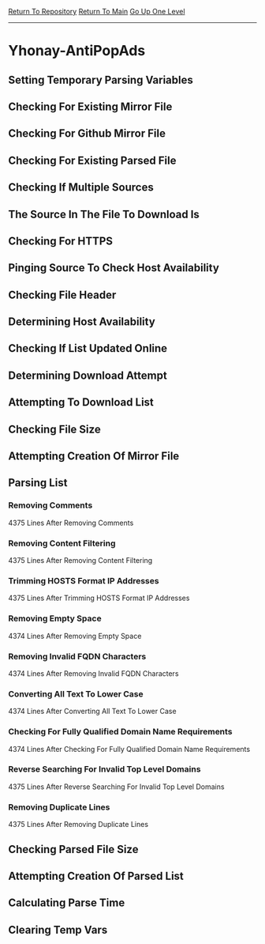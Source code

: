 [Return To Repository](https://github.com/deathbybandaid/piholeparser/)
[Return To Main](https://github.com/deathbybandaid/piholeparser/blob/master/RecentRunLogs/Mainlog.md)
[Go Up One Level](https://github.com/deathbybandaid/piholeparser/blob/master/RecentRunLogs/TopLevelScripts/30-Processing-Blacklists.md)
____________________________________
# Yhonay-AntiPopAds
## Setting Temporary Parsing Variables
## Checking For Existing Mirror File
## Checking For Github Mirror File
## Checking For Existing Parsed File
## Checking If Multiple Sources
## The Source In The File To Download Is
## Checking For HTTPS
## Pinging Source To Check Host Availability
## Checking File Header
## Determining Host Availability
## Checking If List Updated Online
## Determining Download Attempt
## Attempting To Download List
## Checking File Size
## Attempting Creation Of Mirror File
## Parsing List
### Removing Comments
4375 Lines After Removing Comments
### Removing Content Filtering
4375 Lines After Removing Content Filtering
### Trimming HOSTS Format IP Addresses
4375 Lines After Trimming HOSTS Format IP Addresses
### Removing Empty Space
4374 Lines After Removing Empty Space
### Removing Invalid FQDN Characters
4374 Lines After Removing Invalid FQDN Characters
### Converting All Text To Lower Case
4374 Lines After Converting All Text To Lower Case
### Checking For Fully Qualified Domain Name Requirements
4374 Lines After Checking For Fully Qualified Domain Name Requirements
### Reverse Searching For Invalid Top Level Domains
4375 Lines After Reverse Searching For Invalid Top Level Domains
### Removing Duplicate Lines
4375 Lines After Removing Duplicate Lines
## Checking Parsed File Size
## Attempting Creation Of Parsed List
## Calculating Parse Time
## Clearing Temp Vars
